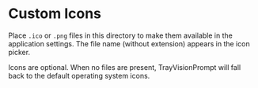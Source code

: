 # Custom Icons

Place `.ico` or `.png` files in this directory to make them available in the application settings. The file name (without extension) appears in the icon picker.

Icons are optional. When no files are present, TrayVisionPrompt will fall back to the default operating system icons.

